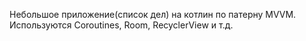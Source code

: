 Небольшое приложение(список дел) на котлин по патерну MVVM. Используются Coroutines, Room, RecyclerView и т.д.